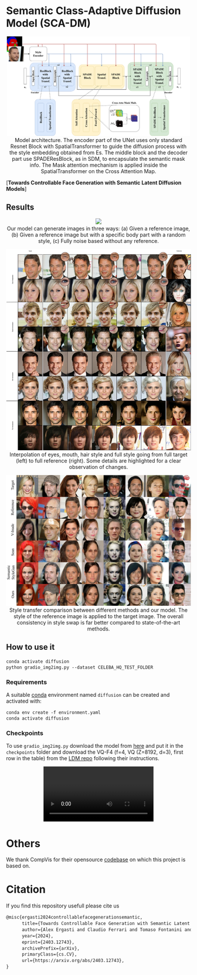# Semantic Class-Adaptive Diffusion Model (SCA-DM) 

<p align="center">
<img src=assets/Architecture.svg width=500/><br>
Model architecture. The encoder part of the UNet uses only standard Resnet
Block with SpatialTransformer to guide the diffusion process with the style embedding
obtained from Es. The middle block and the decoder part use SPADEResBlock, as in
SDM, to encapsulate the semantic mask info. The Mask attention mechanism is applied
inside the SpatialTransformer on the Cross Attention Map.
</p>

[**Towards Controllable Face Generation with Semantic Latent Diffusion Models**]



## Results

<p align="center">
<img src=assets/model_capability.svg width=500/><br>
Our model can generate images in three ways: (a) Given a reference image, (b) Given a reference image but with a specific body part with a random style, (c) Fully noise based without any reference.
</p>


<p align="center">
<img src=assets/interpolation.svg /><br>
Interpolation of eyes, mouth, hair style and full style going from full target
(left) to full reference (right). Some details are highlighted for a clear observation of
changes.
</p>

<p align="center">
<img src=assets/Style_swap.svg /><br>
Style transfer comparison between different methods and our model. The style
of the reference image is applied to the target image. The overall consistency in style
swap is far better compared to state-of-the-art methods.
</p>



## How to use it
```
conda activate diffusion
python gradio_img2img.py --dataset CELEBA_HQ_TEST_FOLDER
```

### Requirements
A suitable [conda](https://conda.io/) environment named `diffusion` can be created
and activated with:

```
conda env create -f environment.yaml
conda activate diffusion
```

### Checkpoints
To use ```gradio_img2img.py``` download the model from [here](https://drive.google.com/file/d/1dZ4XQv8i3T2vtHnCuSsKXelz__pvUhdj/view?usp=sharing) and put it in the `checkpoints` folder and download the VQ-F4 (f=4, VQ (Z=8192, d=3), first row in the table) from the [LDM repo](https://github.com/CompVis/latent-diffusion) following their instructions.

<p align="center">
<video src="https://github.com/ErgastiAlex/LDM-Diffusion-sem/assets/20249175/390c24a6-4aee-458c-8028-eaf845174807" />

# Others
We thank CompVis for their opensource [codebase](https://github.com/CompVis/latent-diffusion) on which this project is based on.

# Citation
If you find this repository usefull please cite us
```tex
@misc{ergasti2024controllablefacegenerationsemantic,
      title={Towards Controllable Face Generation with Semantic Latent Diffusion Models}, 
      author={Alex Ergasti and Claudio Ferrari and Tomaso Fontanini and Massimo Bertozzi and Andrea Prati},
      year={2024},
      eprint={2403.12743},
      archivePrefix={arXiv},
      primaryClass={cs.CV},
      url={https://arxiv.org/abs/2403.12743}, 
}
```




</p>
